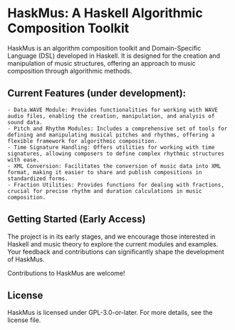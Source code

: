 
# HaskMus: A Haskell Algorithmic Composition Toolkit

HaskMus is an algorithm composition toolkit and Domain-Specific Language (DSL) developed in Haskell. It is designed for the creation and manipulation of music structures, offering an approach to music composition through algorithmic methods.

## Current Features (under development):

    - Data.WAVE Module: Provides functionalities for working with WAVE audio files, enabling the creation, manipulation, and analysis of sound data.
    - Pitch and Rhythm Modules: Includes a comprehensive set of tools for defining and manipulating musical pitches and rhythms, offering a flexible framework for algorithmic composition.
    - Time Signature Handling: Offers utilities for working with time signatures, allowing composers to define complex rhythmic structures with ease.
    - XML Conversion: Facilitates the conversion of music data into XML format, making it easier to share and publish compositions in standardized forms.
    - Fraction Utilities: Provides functions for dealing with fractions, crucial for precise rhythm and duration calculations in music composition.

## Getting Started (Early Access)

The project is in its early stages, and we encourage those interested in Haskell and music theory to explore the current modules and examples. Your feedback and contributions can significantly shape the development of HaskMus.


Contributions to HaskMus are welcome!

## License

HaskMus is licensed under GPL-3.0-or-later. For more details, see the license file.